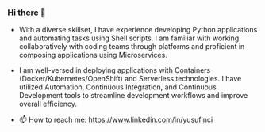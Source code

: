 ### Hi there 👋

- With a diverse skillset, I have experience developing Python
applications and automating tasks using Shell scripts. I am familiar
with working collaboratively with coding teams through platforms
and proficient in composing applications using
Microservices.
- I am well-versed in deploying applications with
Containers (Docker/Kubernetes/OpenShift) and Serverless
technologies. I have utilized Automation, Continuous Integration,
and Continuous Development tools to streamline development
workflows and improve overall efficiency.




- 📫 How to reach me: https://www.linkedin.com/in/yusufinci


